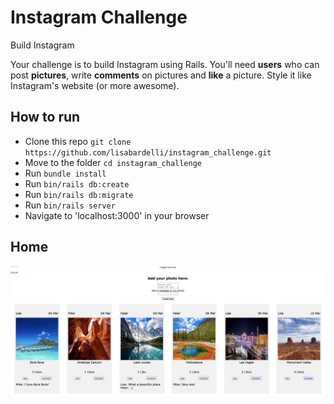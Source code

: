 Instagram Challenge
===================

Build Instagram

Your challenge is to build Instagram using Rails. You'll need **users** who can post **pictures**, write **comments** on pictures and **like** a picture. Style it like Instagram's website (or more awesome).


## How to run 

* Clone this repo `git clone https://github.com/lisabardelli/instagram_challenge.git`
* Move to the folder `cd instagram_challenge`
* Run `bundle install`
* Run `bin/rails db:create`
* Run `bin/rails db:migrate`
* Run `bin/rails server`
* Navigate to 'localhost:3000' in your browser

## **Home**
![Home](homeInstagram.png)


